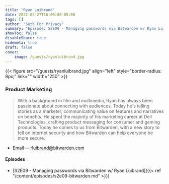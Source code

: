 ```yaml
---
title: "Ryan Luibrand"
date: 2022-02-27T16:00:00-05:00
tags: []
author: "Seth For Privacy"
summary: "Episode: S2E09 - Managing passwords via Bitwarden w/ Ryan Luibrand"
showToc: false
disableShare: true
hidemeta: true
draft: false
cover:
    image: /guests/ryanluibrand.jpg
---
```


{{< figure src="/guests/ryanluibrand.jpg" align="left" style="border-radius: 8px;" link="" width="250" >}}

### Product Marketing

> With a background in film and multimedia, Ryan has always been passionate about connecting with audiences.  Today he's telling stories as a marketer, communicating value on features and narratives on benefits.  He spent the majority of his marketing career at Dell Technologies, crafting product messaging for consumer and gaming products.  Today he comes to us from Bitwarden, with a new story to tell on internet security and how Bitwarden can help everyone be more secure.

- Email -- [rluibrand@bitwarden.com](mailto:rluibrand@bitwarden.com)

#### Episodes

- [S2E09 - Managing passwords via Bitwarden w/ Ryan Luibrand]({{< ref "/content/episodes/s2e09-bitwarden.md" >}})
